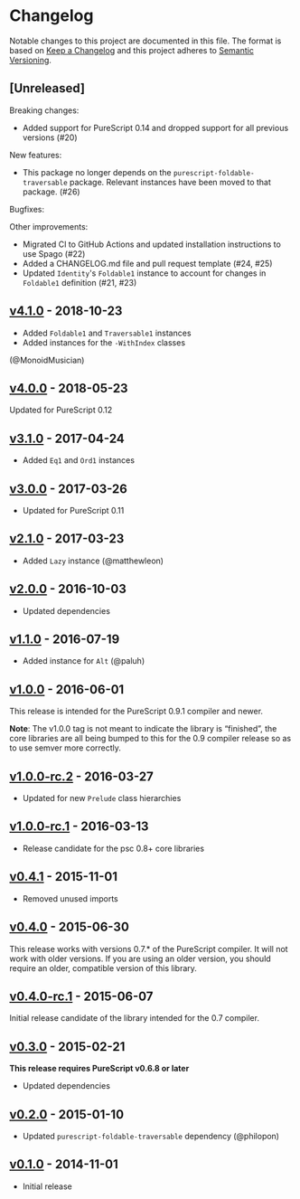 # Changelog

Notable changes to this project are documented in this file. The format is based on [Keep a Changelog](https://keepachangelog.com/en/1.0.0/) and this project adheres to [Semantic Versioning](https://semver.org/spec/v2.0.0.html).

## [Unreleased]

Breaking changes:
- Added support for PureScript 0.14 and dropped support for all previous versions (#20)

New features:
- This package no longer depends on the `purescript-foldable-traversable` package. Relevant instances have been moved to that package. (#26)

Bugfixes:

Other improvements:
- Migrated CI to GitHub Actions and updated installation instructions to use Spago (#22)
- Added a CHANGELOG.md file and pull request template (#24, #25)
- Updated `Identity`'s `Foldable1` instance to account for changes in `Foldable1` definition (#21, #23)

## [v4.1.0](https://github.com/purescript/purescript-identity/releases/tag/v4.1.0) - 2018-10-23

- Added `Foldable1` and `Traversable1` instances
- Added instances for the `-WithIndex` classes

(@MonoidMusician)

## [v4.0.0](https://github.com/purescript/purescript-identity/releases/tag/v4.0.0) - 2018-05-23

Updated for PureScript 0.12

## [v3.1.0](https://github.com/purescript/purescript-identity/releases/tag/v3.1.0) - 2017-04-24

- Added `Eq1` and `Ord1` instances

## [v3.0.0](https://github.com/purescript/purescript-identity/releases/tag/v3.0.0) - 2017-03-26

- Updated for PureScript 0.11

## [v2.1.0](https://github.com/purescript/purescript-identity/releases/tag/v2.1.0) - 2017-03-23

- Added `Lazy` instance (@matthewleon)

## [v2.0.0](https://github.com/purescript/purescript-identity/releases/tag/v2.0.0) - 2016-10-03

- Updated dependencies

## [v1.1.0](https://github.com/purescript/purescript-identity/releases/tag/v1.1.0) - 2016-07-19

- Added instance for `Alt` (@paluh)

## [v1.0.0](https://github.com/purescript/purescript-identity/releases/tag/v1.0.0) - 2016-06-01

This release is intended for the PureScript 0.9.1 compiler and newer.

**Note**: The v1.0.0 tag is not meant to indicate the library is “finished”, the core libraries are all being bumped to this for the 0.9 compiler release so as to use semver more correctly.

## [v1.0.0-rc.2](https://github.com/purescript/purescript-identity/releases/tag/v1.0.0-rc.2) - 2016-03-27

- Updated for new `Prelude` class hierarchies

## [v1.0.0-rc.1](https://github.com/purescript/purescript-identity/releases/tag/v1.0.0-rc.1) - 2016-03-13

- Release candidate for the psc 0.8+ core libraries

## [v0.4.1](https://github.com/purescript/purescript-identity/releases/tag/v0.4.1) - 2015-11-01

- Removed unused imports

## [v0.4.0](https://github.com/purescript/purescript-identity/releases/tag/v0.4.0) - 2015-06-30

This release works with versions 0.7.\* of the PureScript compiler. It will not work with older versions. If you are using an older version, you should require an older, compatible version of this library.

## [v0.4.0-rc.1](https://github.com/purescript/purescript-identity/releases/tag/v0.4.0-rc.1) - 2015-06-07

Initial release candidate of the library intended for the 0.7 compiler.

## [v0.3.0](https://github.com/purescript/purescript-identity/releases/tag/v0.3.0) - 2015-02-21

**This release requires PureScript v0.6.8 or later**
- Updated dependencies

## [v0.2.0](https://github.com/purescript/purescript-identity/releases/tag/v0.2.0) - 2015-01-10

- Updated `purescript-foldable-traversable` dependency (@philopon)

## [v0.1.0](https://github.com/purescript/purescript-identity/releases/tag/v0.1.0) - 2014-11-01

- Initial release


